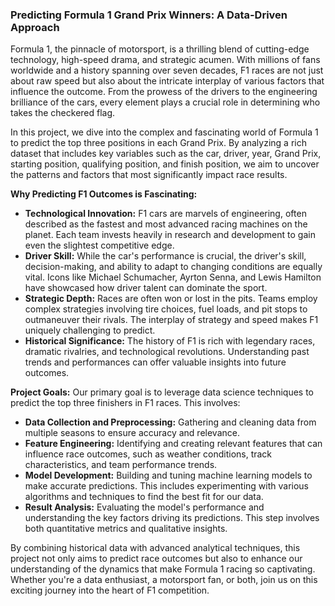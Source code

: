 ### Predicting Formula 1 Grand Prix Winners: A Data-Driven Approach

Formula 1, the pinnacle of motorsport, is a thrilling blend of cutting-edge technology, high-speed drama, and strategic acumen. With millions of fans worldwide and a history spanning over seven decades, F1 races are not just about raw speed but also about the intricate interplay of various factors that influence the outcome. From the prowess of the drivers to the engineering brilliance of the cars, every element plays a crucial role in determining who takes the checkered flag.

In this project, we dive into the complex and fascinating world of Formula 1 to predict the top three positions in each Grand Prix. By analyzing a rich dataset that includes key variables such as the car, driver, year, Grand Prix, starting position, qualifying position, and finish position, we aim to uncover the patterns and factors that most significantly impact race results. 

**Why Predicting F1 Outcomes is Fascinating:**
- **Technological Innovation:** F1 cars are marvels of engineering, often described as the fastest and most advanced racing machines on the planet. Each team invests heavily in research and development to gain even the slightest competitive edge.
- **Driver Skill:** While the car's performance is crucial, the driver's skill, decision-making, and ability to adapt to changing conditions are equally vital. Icons like Michael Schumacher, Ayrton Senna, and Lewis Hamilton have showcased how driver talent can dominate the sport.
- **Strategic Depth:** Races are often won or lost in the pits. Teams employ complex strategies involving tire choices, fuel loads, and pit stops to outmaneuver their rivals. The interplay of strategy and speed makes F1 uniquely challenging to predict.
- **Historical Significance:** The history of F1 is rich with legendary races, dramatic rivalries, and technological revolutions. Understanding past trends and performances can offer valuable insights into future outcomes.

**Project Goals:**
Our primary goal is to leverage data science techniques to predict the top three finishers in F1 races. This involves:
- **Data Collection and Preprocessing:** Gathering and cleaning data from multiple seasons to ensure accuracy and relevance.
- **Feature Engineering:** Identifying and creating relevant features that can influence race outcomes, such as weather conditions, track characteristics, and team performance trends.
- **Model Development:** Building and tuning machine learning models to make accurate predictions. This includes experimenting with various algorithms and techniques to find the best fit for our data.
- **Result Analysis:** Evaluating the model's performance and understanding the key factors driving its predictions. This step involves both quantitative metrics and qualitative insights.

By combining historical data with advanced analytical techniques, this project not only aims to predict race outcomes but also to enhance our understanding of the dynamics that make Formula 1 racing so captivating. Whether you're a data enthusiast, a motorsport fan, or both, join us on this exciting journey into the heart of F1 competition.
